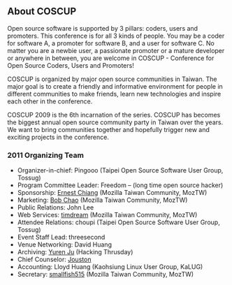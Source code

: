## About COSCUP
Open source software is supported by 3 pillars: coders, users and promoters. This conference is for all 3 kinds of people. You may be a coder for software A, a promoter for software B, and a user for software C. No matter you are a newbie user, a passionate promoter or a mature developer or anywhere in between, you are welcome in COSCUP - Conference for Open Source Coders, Users and Promoters!

COSCUP is organized by major open source communities in Taiwan. The major goal is to create a friendly and informative environment for people in different communities to make friends, learn new technologies and inspire each other in the conference.

COSCUP 2009 is the 6th incarnation of the series. COSCUP has becomes the biggest annual open source community party in Taiwan over the years. We want to bring communities together and hopefully trigger new and exciting projects in the conference.

### 2011 Organizing Team

* Organizer-in-chief: Pingooo (Taipei Open Source Software User Group, Tossug)
* Program Committee Leader: Freedom – (long time open source hacker)
* Sponsorship: [Ernest Chiang](http://blog.ernestchiang.com/) (Mozilla Taiwan Community, MozTW)
* Marketing: [Bob Chao](http://blog.bobchao.net/) (Mozilla Taiwan Community, MozTW)
* Public Relations: John Lee
* Web Services: [timdream](http://timc.idv.tw/) (Mozilla Taiwan Community, MozTW)
* Attendee Relations: choupi (Taipei Open Source Software User Group, Tossug)
* Event Staff Lead: threesecond
* Venue Networking: David Huang
* Archiving: [Yuren Ju](http://yurinfore.blogspot.com/) (Hacking Thrusday)
* Chief Counselor: [Jouston](http://jouston.net/)
* Accounting: Lloyd Huang (Kaohsiung Linux User Group, KaLUG)
* Secretary: [smallfish515](https://www.facebook.com/smallfish515) (Mozilla Taiwan Community, MozTW)